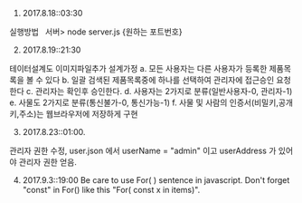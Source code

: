 
1. 2017.8.18::03:30

실행방법   서버> node server.js {원하는 포트번호}



2. 2017.8.19::21:30

테이터설계도 이미지파일추가
설계가정
 a. 모든 사용자는 다른 사용자가 등록한 제품목록을 볼 수 있다
 b. 일괄 검색된 제품목록중에 하나를 선택하여 관리자에 접근승인 요청한다
 c. 관리자는 확인후 승인한다.
 d. 사용자는 2가지로 분류(일반사용자-0, 관리자-1)
 e. 사물도 2가지로 분류(통신불가-0, 통신가능-1)
 f. 사물 및 사람의 인증서(비밀키,공개키,주소)는 웹브라우저에 저장하게 구현

3. 2017.8.23::01:00.

관리자 권한 수정, user.json 에서 userName = "admin" 이고 userAddress 가 있어야 관리자 권한 얻음.

4. 2017.9.3::19:00
Be care to use For( ) sentence in javascript.
Don't forget "const" in For() like this "For( const x in items)".
